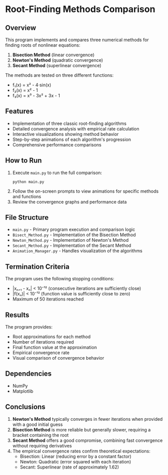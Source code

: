 # Root-Finding Methods Comparison

## Overview

This program implements and compares three numerical methods for finding roots of nonlinear equations:

1. **Bisection Method** (linear convergence)
2. **Newton's Method** (quadratic convergence)
3. **Secant Method** (superlinear convergence)

The methods are tested on three different functions:

- f₁(x) = x² - 4·sin(x)
- f₂(x) = x² - 1
- f₃(x) = x³ - 3x² + 3x - 1

## Features

- Implementation of three classic root-finding algorithms
- Detailed convergence analysis with empirical rate calculation
- Interactive visualizations showing method behavior
- Step-by-step animations of each algorithm's progression
- Comprehensive performance comparisons

## How to Run

1. Execute `main.py` to run the full comparison:
   ```
   python main.py
   ```
2. Follow the on-screen prompts to view animations for specific methods and functions
3. Review the convergence graphs and performance data

## File Structure

- `main.py` - Primary program execution and comparison logic
- `Bisect_Method.py` - Implementation of the Bisection Method
- `Newton_Method.py` - Implementation of Newton's Method
- `Secant_Method.py` - Implementation of the Secant Method
- `Animation_Manager.py` - Handles visualization of the algorithms

## Termination Criteria

The program uses the following stopping conditions:

- |xₙ₊₁ - xₙ| < 10⁻¹² (consecutive iterations are sufficiently close)
- |f(xₙ)| < 10⁻¹² (function value is sufficiently close to zero)
- Maximum of 50 iterations reached

## Results

The program provides:

- Root approximations for each method
- Number of iterations required
- Final function value at the approximation
- Empirical convergence rate
- Visual comparison of convergence behavior

## Dependencies

- NumPy
- Matplotlib

## Conclusions

1. **Newton's Method** typically converges in fewer iterations when provided with a good initial guess
2. **Bisection Method** is more reliable but generally slower, requiring a bracket containing the root
3. **Secant Method** offers a good compromise, combining fast convergence without requiring derivatives
4. The empirical convergence rates confirm theoretical expectations:
   - Bisection: Linear (reducing error by a constant factor)
   - Newton: Quadratic (error squared with each iteration)
   - Secant: Superlinear (rate of approximately 1.62)
